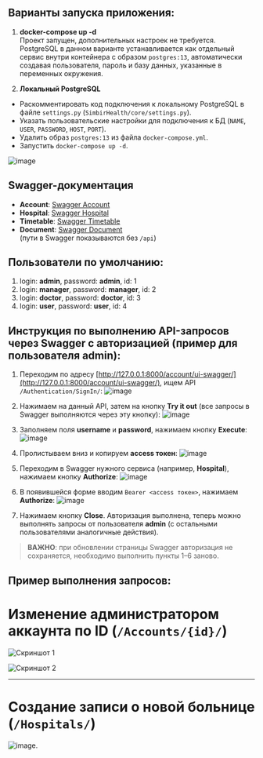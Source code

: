 ## Варианты запуска приложения:

1) **docker-compose up -d**  
Проект запущен, дополнительных настроек не требуется. PostgreSQL в данном варианте устанавливается как отдельный сервис внутри контейнера с образом `postgres:13`, автоматически создавая пользователя, пароль и базу данных, указанные в переменных окружения.

2) **Локальный PostgreSQL**  
  - Раскомментировать код подключения к локальному PostgreSQL в файле `settings.py` (`SimbirHealth/core/settings.py`).
  - Указать пользовательские настройки для подключения к БД (`NAME`, `USER`, `PASSWORD`, `HOST`, `PORT`).
  - Удалить образ `postgres:13` из файла `docker-compose.yml`.
  - Запустить `docker-compose up -d`.

![image](https://github.com/user-attachments/assets/0b19991c-3244-4235-b4c9-06e780b744de)

## Swagger-документация

- **Account**: [Swagger Account](http://127.0.0.1:8000/account/ui-swagger/)
- **Hospital**: [Swagger Hospital](http://127.0.0.1:8000/hospital/ui-swagger/)
- **Timetable**: [Swagger Timetable](http://127.0.0.1:8000/timetable/ui-swagger/)
- **Document**: [Swagger Document](http://127.0.0.1:8000/document/ui-swagger/)  
(пути в Swagger показываются без `/api`)

## Пользователи по умолчанию:

1) login: **admin**, password: **admin**, id: 1  
2) login: **manager**, password: **manager**, id: 2  
3) login: **doctor**, password: **doctor**, id: 3  
4) login: **user**, password: **user**, id: 4  

## Инструкция по выполнению API-запросов через Swagger с авторизацией (пример для пользователя admin):

1) Переходим по адресу [http://127.0.0.1:8000/account/ui-swagger/](http://127.0.0.1:8000/account/ui-swagger/), ищем API `/Authentication/SignIn/`:
![image](https://github.com/user-attachments/assets/6722e4f2-10eb-4fed-86be-a73520fa6e77)

2) Нажимаем на данный API, затем на кнопку **Try it out** (все запросы в Swagger выполняются через эту кнопку):
![image](https://github.com/user-attachments/assets/b0a5edf4-3cfd-45a1-b2d0-42531290f003)

3) Заполняем поля **username** и **password**, нажимаем кнопку **Execute**:
![image](https://github.com/user-attachments/assets/418ec446-89d6-4e3e-bac1-1ebb8c8ba4b8)

4) Пролистываем вниз и копируем **access токен**:
![image](https://github.com/user-attachments/assets/b6a19f4c-de46-4ebc-905e-47c2da01fce9)

5) Переходим в Swagger нужного сервиса (например, **Hospital**), нажимаем кнопку **Authorize**:
![image](https://github.com/user-attachments/assets/a4a7b30c-f565-4559-95c9-76d4fa5442b8)

6) В появившейся форме вводим `Bearer <access токен>`, нажимаем **Authorize**:
![image](https://github.com/user-attachments/assets/43e6cbd0-ec72-491b-bba8-26ac2c8eceb5)

7) Нажимаем кнопку **Close**. Авторизация выполнена, теперь можно выполнять запросы от пользователя **admin** (с остальными пользователями аналогичные действия).

> **ВАЖНО**: при обновлении страницы Swagger авторизация не сохраняется, необходимо выполнить пункты 1–6 заново.

## Пример выполнения запросов:

# Изменение администратором аккаунта по ID (`/Accounts/{id}/`)

![Скриншот 1](https://github.com/user-attachments/assets/65ac5d98-7b64-4ce8-9220-b383d52ccc5f)  

![Скриншот 2](https://github.com/user-attachments/assets/8b520dff-34ac-4207-a364-73bd5ded3439)  

---

# Создание записи о новой больнице (`/Hospitals/`)

![image](https://github.com/user-attachments/assets/4e7ad1b5-5665-47a0-b21a-843ed7cc8d1e).
 

